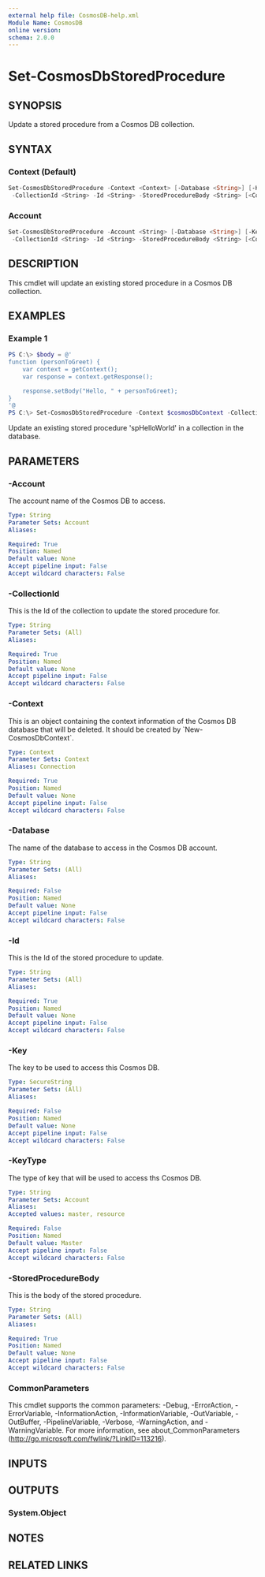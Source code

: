 ```yaml
---
external help file: CosmosDB-help.xml
Module Name: CosmosDB
online version:
schema: 2.0.0
---
```


# Set-CosmosDbStoredProcedure

## SYNOPSIS

Update a stored procedure from a Cosmos DB collection.

## SYNTAX

### Context (Default)

```powershell
Set-CosmosDbStoredProcedure -Context <Context> [-Database <String>] [-Key <SecureString>]
 -CollectionId <String> -Id <String> -StoredProcedureBody <String> [<CommonParameters>]
```

### Account

```powershell
Set-CosmosDbStoredProcedure -Account <String> [-Database <String>] [-Key <SecureString>] [-KeyType <String>]
 -CollectionId <String> -Id <String> -StoredProcedureBody <String> [<CommonParameters>]
```

## DESCRIPTION

This cmdlet will update an existing stored procedure in a Cosmos DB
collection.

## EXAMPLES

### Example 1

```powershell
PS C:\> $body = @'
function (personToGreet) {
    var context = getContext();
    var response = context.getResponse();

    response.setBody("Hello, " + personToGreet);
}
'@
PS C:\> Set-CosmosDbStoredProcedure -Context $cosmosDbContext -CollectionId 'MyNewCollection' -Id 'spHelloWorld' -StoredProcedureBody $body
```

Update an existing stored procedure 'spHelloWorld' in a collection in the database.

## PARAMETERS

### -Account

The account name of the Cosmos DB to access.

```yaml
Type: String
Parameter Sets: Account
Aliases:

Required: True
Position: Named
Default value: None
Accept pipeline input: False
Accept wildcard characters: False
```

### -CollectionId

This is the Id of the collection to update the stored procedure for.

```yaml
Type: String
Parameter Sets: (All)
Aliases:

Required: True
Position: Named
Default value: None
Accept pipeline input: False
Accept wildcard characters: False
```

### -Context

This is an object containing the context information of the Cosmos DB database
that will be deleted. It should be created by \`New-CosmosDbContext\`.

```yaml
Type: Context
Parameter Sets: Context
Aliases: Connection

Required: True
Position: Named
Default value: None
Accept pipeline input: False
Accept wildcard characters: False
```

### -Database

The name of the database to access in the Cosmos DB account.

```yaml
Type: String
Parameter Sets: (All)
Aliases:

Required: False
Position: Named
Default value: None
Accept pipeline input: False
Accept wildcard characters: False
```

### -Id

This is the Id of the stored procedure to update.

```yaml
Type: String
Parameter Sets: (All)
Aliases:

Required: True
Position: Named
Default value: None
Accept pipeline input: False
Accept wildcard characters: False
```

### -Key

The key to be used to access this Cosmos DB.

```yaml
Type: SecureString
Parameter Sets: (All)
Aliases:

Required: False
Position: Named
Default value: None
Accept pipeline input: False
Accept wildcard characters: False
```

### -KeyType

The type of key that will be used to access ths Cosmos DB.

```yaml
Type: String
Parameter Sets: Account
Aliases:
Accepted values: master, resource

Required: False
Position: Named
Default value: Master
Accept pipeline input: False
Accept wildcard characters: False
```

### -StoredProcedureBody

This is the body of the stored procedure.

```yaml
Type: String
Parameter Sets: (All)
Aliases:

Required: True
Position: Named
Default value: None
Accept pipeline input: False
Accept wildcard characters: False
```

### CommonParameters

This cmdlet supports the common parameters: -Debug, -ErrorAction, -ErrorVariable, -InformationAction, -InformationVariable, -OutVariable, -OutBuffer, -PipelineVariable, -Verbose, -WarningAction, and -WarningVariable. For more information, see about_CommonParameters (http://go.microsoft.com/fwlink/?LinkID=113216).

## INPUTS

## OUTPUTS

### System.Object

## NOTES

## RELATED LINKS
